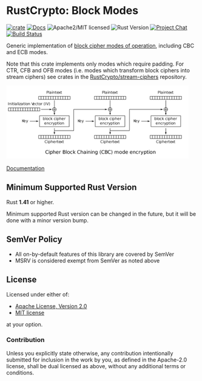 # RustCrypto: Block Modes

[![crate][crate-image]][crate-link]
[![Docs][docs-image]][docs-link]
![Apache2/MIT licensed][license-image]
![Rust Version][rustc-image]
[![Project Chat][chat-image]][chat-link]
[![Build Status][build-image]][build-link]

Generic implementation of [block cipher modes of operation][1], including
CBC and ECB modes.

Note that this crate implements only modes which require padding. For CTR,
CFB and OFB modes (i.e. modes which transform block ciphers into stream
ciphers) see crates in the [RustCrypto/stream-ciphers][2] repository.

<img src="https://raw.githubusercontent.com/RustCrypto/meta/master/img/block-ciphers/cbc.png" width="480px">

[Documentation][docs-link]

## Minimum Supported Rust Version

Rust **1.41** or higher.

Minimum supported Rust version can be changed in the future, but it will be
done with a minor version bump.

## SemVer Policy

- All on-by-default features of this library are covered by SemVer
- MSRV is considered exempt from SemVer as noted above

## License

Licensed under either of:

 * [Apache License, Version 2.0](http://www.apache.org/licenses/LICENSE-2.0)
 * [MIT license](http://opensource.org/licenses/MIT)

at your option.

### Contribution

Unless you explicitly state otherwise, any contribution intentionally submitted
for inclusion in the work by you, as defined in the Apache-2.0 license, shall be
dual licensed as above, without any additional terms or conditions.

[//]: # (badges)

[crate-image]: https://img.shields.io/crates/v/block-modes.svg
[crate-link]: https://crates.io/crates/block-modes
[docs-image]: https://docs.rs/block-modes/badge.svg
[docs-link]: https://docs.rs/block-modes/
[license-image]: https://img.shields.io/badge/license-Apache2.0/MIT-blue.svg
[rustc-image]: https://img.shields.io/badge/rustc-1.41+-blue.svg
[chat-image]: https://img.shields.io/badge/zulip-join_chat-blue.svg
[chat-link]: https://rustcrypto.zulipchat.com/#narrow/stream/260039-block-ciphers
[build-image]: https://github.com/RustCrypto/block-ciphers/workflows/block-modes/badge.svg?branch=master&event=push
[build-link]: https://github.com/RustCrypto/block-ciphers/actions?query=workflow%3Ablock-modes

[//]: # (general links)

[1]: https://en.wikipedia.org/wiki/Block_cipher_mode_of_operation
[2]: https://github.com/RustCrypto/stream-ciphers
